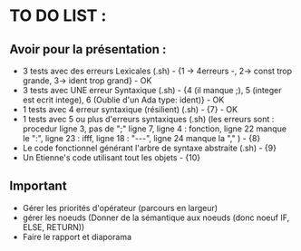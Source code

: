 # TO DO LIST :

## Avoir pour la présentation :

- 3 tests avec des erreurs Lexicales (.sh) - {1 -> 4erreurs -, 2-> const trop grande, 3-> ident trop grand} - OK
- 3 tests avec UNE erreur Syntaxique (.sh) - {4 (il manque ;), 5 (integer est ecrit intege), 6 (Oublie d'un Ada type: ident)} - OK
- 1 tests avec 4 erreur syntaxique (résilient) (.sh) - {7} - OK
- 1 tests avec 5 ou plus d'erreurs syntaxiques (.sh) (les erreurs sont : procedur ligne 3, pas de ";" ligne 7, ligne 4 : fonction, ligne 22 manque le ":", ligne 23 : ifff, ligne 18 : "---", ligne 24 manque la "," ) - {8}
- Le code fonctionnel générant l'arbre de syntaxe abstraite (.sh) - {9}
- Un Etienne's code utilisant tout les objets - {10}

## Important

- Gérer les priorités d'opérateur (parcours en largeur)
- gérer les noeuds (Donner de la sémantique aux noeuds (donc noeuf IF, ELSE, RETURN))
- Faire le rapport et diaporama